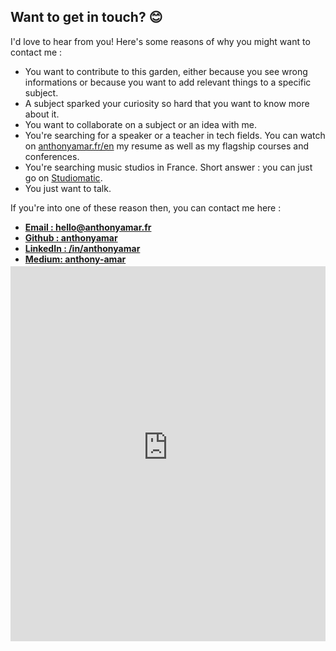 ## Want to get in touch? 😊

I'd love to hear from you! Here's some reasons of why you might want to contact me :
- You want to contribute to this garden, either because you see wrong informations or because you want to add relevant things to a specific subject.
- A subject sparked your curiosity so hard that you want to know more about it.
- You want to collaborate on a subject or an idea with me.
- You're searching for a speaker or a teacher in tech fields. You can watch on [anthonyamar.fr/en](https://anthonyamar.fr/en) my resume as well as my flagship courses and conferences. 
- You're searching music studios in France. Short answer : you can just go on [Studiomatic](https://www.studiomatic.co/en/).
- You just want to talk. 

If you're into one of these reason then, you can contact me here :
- **[Email : hello@anthonyamar.fr](mailto:hello@anthonyamar.fr)**
- **[Github : anthonyamar](https://github.com/anthonyamar)**
- **[LinkedIn : /in/anthonyamar](https://fr.linkedin.com/in/anthonyamar)**
- **[Medium: anthony-amar](https://anthony-amar.medium.com/)**

Looking forward to meet you! 😄 🤘

<iframe src="https://skilled-composer-245.ck.page/15be033a30" style="width:100%; border:none; height: 600px; margin-top: -3em">
